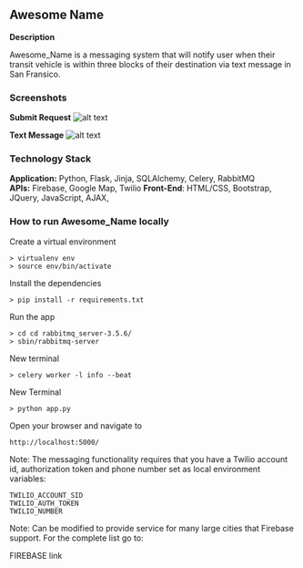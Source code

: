 Awesome Name
--------


**Description**

Awesome_Name is a messaging system that will notify user when their transit vehicle is within three blocks of their destination via text message in San Fransico. 


### Screenshots

**Submit Request**
![alt text](https:// )

**Text Message**
![alt text](https:// )


### Technology Stack

**Application:** Python, Flask, Jinja, SQLAlchemy, Celery, RabbitMQ    
**APIs:** Firebase, Google Map, Twilio 
**Front-End**: HTML/CSS, Bootstrap, JQuery, JavaScript, AJAX,    

### How to run Awesome_Name locally

Create a virtual environment 

```
> virtualenv env
> source env/bin/activate
```

Install the dependencies

```
> pip install -r requirements.txt
```

Run the app 

```
> cd cd rabbitmq_server-3.5.6/
> sbin/rabbitmq-server 
```

New terminal 
```
> celery worker -l info --beat
```

New Terminal 
```
> python app.py
```


Open your browser and navigate to 

```
http://localhost:5000/
```

Note: The messaging functionality requires that you have a Twilio account id, authorization token and phone number set as local environment variables:

```
TWILIO_ACCOUNT_SID
TWILIO_AUTH_TOKEN
TWILIO_NUMBER
```

Note: Can be modified to provide service for many large cities that Firebase support. For the complete list go to:

FIREBASE link